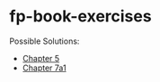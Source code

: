 # fp-book-exercises
Possible Solutions:
- [Chapter 5](https://gist.github.com/mkohlhaas/972b0efdb0af3a02bea1b90abd5acc43)
- [Chapter 7a1](https://gist.github.com/mkohlhaas/829127bad61a00c455bc1a67addb7487)

